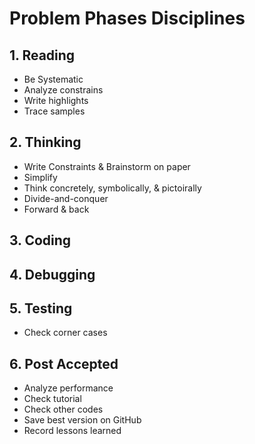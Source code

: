 # Problem Phases Disciplines
## 1. Reading
- Be Systematic
- Analyze constrains 
- Write highlights
- Trace samples
## 2. Thinking
- Write Constraints & Brainstorm on paper
- Simplify
- Think concretely, symbolically, & pictoirally
- Divide-and-conquer
- Forward & back
<!-- - Rank & attack ideas -->
## 3. Coding
## 4. Debugging
## 5. Testing
- Check corner cases
## 6. Post Accepted
- Analyze performance
- Check tutorial
- Check other codes
- Save best version on GitHub
- Record lessons learned
